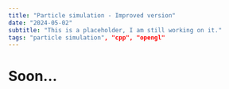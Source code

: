 ```yaml
---
title: "Particle simulation - Improved version"
date: "2024-05-02"
subtitle: "This is a placeholder, I am still working on it."
tags: "particle simulation", "cpp", "opengl"
---
```


# Soon...